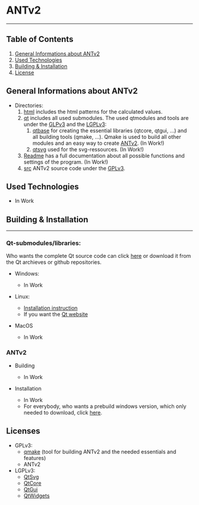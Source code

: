 # ANTv2
***
## Table of Contents
1. [General Informations about ANTv2](#general-informations)
2. [Used Technologies](#used-technologies)
3. [Building & Installation](#building-&-installation)
4. [License](#license)

## General Informations about ANTv2
* Directories:
    1. [html](html) includes the html patterns for the calculated values.
    2. [qt](qt) includes all used submodules. The used qtmodules and tools are under the [GLPv3](COPYING) and the [LGPLv3](COPYING.LESSER):
        1. [qtbase]() for creating the essential libraries (qtcore, qtgui, ...) and all building tools (qmake, ...). Qmake is used to build all other modules and an easy way to create [ANTv2](#build-instruction). (In Work!)
        2. [qtsvg](qt/5.12.2/submodules/qtsvg-everywhere-src-5.12.2/) used for the svg-ressources. (In Work!)
    3. [Readme](Readme) has a full documentation about all possible functions and settings of the program. (In Work!)
    4. [src](src) ANTv2 source code under the [GPLv3](LICENSE).

## Used Technologies
* In Work

## Building & Installation
***
### Qt-submodules/libraries:
Who wants the complete Qt source code can click [here]() or download it from the Qt archieves or github repositories.
* Windows:
    * In Work

* Linux:
    * [Installation instruction](qt/INSTALL_LINUX.md)
    * If you want the [Qt website](https://doc.qt.io/qt-5/linux-building.html)

* MacOS
    * In Work

### ANTv2
* Building
    * In Work

* Installation
    * In Work
    * For everybody, who wants a prebuild windows version, which only needed to download, click [here](https://github.com/hrafnass/Game).

## Licenses
* GPLv3:
    * [qmake](qt/5.12.2/submodules/qtbase-everywhere-src-5.12.2/qmake/) (tool for building ANTv2 and the needed essentials and features)
    * ANTv2
* LGPLv3:
    * [QtSvg](qt/5.12.2/submodules/qtsvg-everywhere-src-5.12.2/)
    * [QtCore](qt/5.12.2/submodules/qtbase-everywhere-src-5.12.2/)
    * [QtGui](qt/5.12.2/submodules/qtbase-everywhere-src-5.12.2/)
    * [QtWidgets](qt/5.12.2/submodules/qtbase-everywhere-src-5.12.2/)
